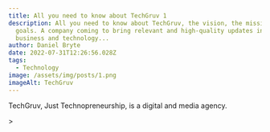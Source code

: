 ```yaml
---
title: All you need to know about TechGruv 1
description: All you need to know about TechGruv, the vision, the mission, and
  goals. A company coming to bring relevant and high-quality updates insights on
  business and technology...
author: Daniel Bryte
date: 2022-07-31T12:26:56.028Z
tags:
  - Technology
image: /assets/img/posts/1.png
imageAlt: TechGruv
---
```



TechGruv, Just Technopreneurship, is a digital and media agency.

\>